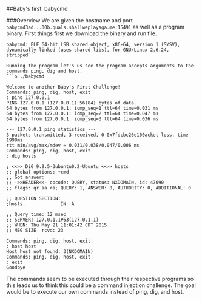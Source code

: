 ##Baby's first: babycmd

###Overview
We are given the hostname and port ```babycmd3ad...00b.quals.shallweplayaga.me:15491``` 
as well as a program binary. First things first we download the binary and run file. 

```$ file babycmd 
babycmd: ELF 64-bit LSB shared object, x86-64, version 1 (SYSV), dynamically linked (uses shared libs), for GNU/Linux 2.6.24, stripped```

Running the program let's us see the program accepts arguments to the commands ping, dig and host.
```$ ./babycmd 

Welcome to another Baby's First Challenge!
Commands: ping, dig, host, exit
: ping 127.0.0.1
PING 127.0.0.1 (127.0.0.1) 56(84) bytes of data.
64 bytes from 127.0.0.1: icmp_seq=1 ttl=64 time=0.031 ms
64 bytes from 127.0.0.1: icmp_seq=2 ttl=64 time=0.047 ms
64 bytes from 127.0.0.1: icmp_seq=3 ttl=64 time=0.036 ms

--- 127.0.0.1 ping statistics ---
3 packets transmitted, 3 received, 0 0x7fdcbc26e100acket loss, time 1998ms
rtt min/avg/max/mdev = 0.031/0.038/0.047/0.006 ms
Commands: ping, dig, host, exit
: dig hosts

; <<>> DiG 9.9.5-3ubuntu0.2-Ubuntu <<>> hosts
;; global options: +cmd
;; Got answer:
;; ->>HEADER<<- opcode: QUERY, status: NXDOMAIN, id: 47090
;; flags: qr aa ra; QUERY: 1, ANSWER: 0, AUTHORITY: 0, ADDITIONAL: 0

;; QUESTION SECTION:
;hosts.				IN	A

;; Query time: 12 msec
;; SERVER: 127.0.1.1#53(127.0.1.1)
;; WHEN: Thu May 21 11:01:42 CDT 2015
;; MSG SIZE  rcvd: 23

Commands: ping, dig, host, exit
: host host
Host host not found: 3(NXDOMAIN)
Commands: ping, dig, host, exit
: exit
Goodbye
```

The commands seem to be executed through their respective programs so this leads us to think this 
could be a command injection challenge. The goal would be to execute our own commands instead of 
ping, dig, and host.
